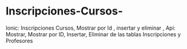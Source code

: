 # Inscripciones-Cursos-
Ionic: Inscripciones Cursos, Mostrar por Id , insertar y eliminar    , Api: Mostrar, Mostrar por ID, Insertar, Eliminar de las tablas Inscripciones y Profesores 
